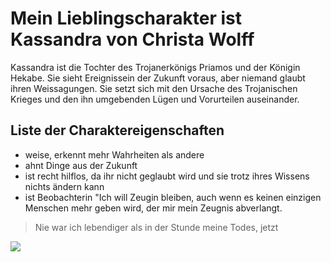 # Mein Lieblingscharakter ist Kassandra von Christa Wolff
Kassandra ist die Tochter des Trojanerkönigs Priamos und 
der Königin Hekabe. Sie sieht Ereignissein der Zukunft voraus,
aber niemand glaubt ihren Weissagungen. Sie setzt sich mit den 
Ursache des Trojanischen Krieges und den ihn umgebenden Lügen
und Vorurteilen auseinander.

## Liste der Charaktereigenschaften

* weise, erkennt mehr Wahrheiten als andere
* ahnt Dinge aus der Zukunft
* ist recht hilflos, da ihr nicht geglaubt wird und sie trotz 
  ihres Wissens nichts ändern kann
* ist Beobachterin "Ich will Zeugin bleiben, auch wenn es keinen einzigen
 Menschen mehr geben wird, der mir mein Zeugnis abverlangt.


> Nie war ich lebendiger als 
> in der Stunde meine Todes, jetzt 





<img src ="https://de.wikipedia.org/wiki/Kassandra_(Mythologie)#/media/Datei:Cassandra1.jpeg" />



